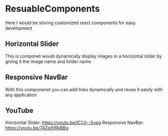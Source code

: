 # ResuableComponents
Here I would be storing customized react components for easy development

## Horizontal Slider
This is componet would dynamically display images in a horizontal slider by giving it the image name and folder name 

## Responsive NavBar
With this componenet you can add links dynamically and reuse it easily with any application

## YouTube
Horizontal Slider: https://youtu.be/lC1Jl--Sypg
Responsive NavBar: https://youtu.be/74ZgXtRkBBg
